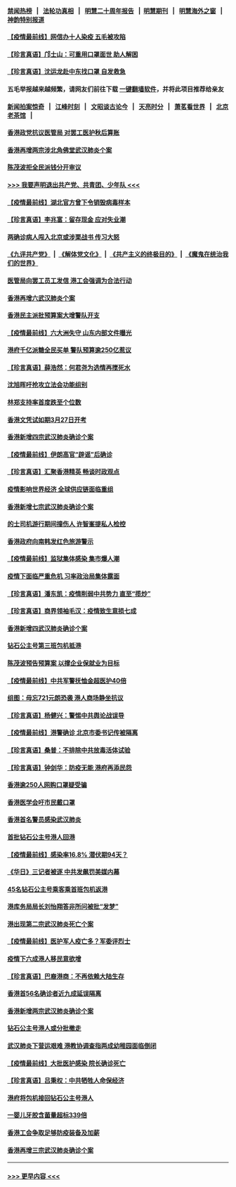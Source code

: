 #### [禁闻热榜](热点新闻.md?=0)  &nbsp;&nbsp;|&nbsp;&nbsp; [法轮功真相](https://github.com/gfw-breaker/truth/blob/master/README.md?=0) &nbsp;&nbsp;|&nbsp;&nbsp; [明慧二十周年报告](https://github.com/gfw-breaker/mh-reports/blob/master/README.md?=0) &nbsp;&nbsp;|&nbsp;&nbsp;[明慧期刊](https://github.com/gfw-breaker/mh-qikan) &nbsp;&nbsp;|&nbsp;&nbsp; [明慧海外之窗](https://github.com/gfw-breaker/mh-news/blob/master/README.md?=0) &nbsp;&nbsp;|&nbsp;&nbsp; [神韵特别报道](https://github.com/gfw-breaker/mh-news/blob/master/shenyun.md?=0)
#### [【疫情最前线】网信办十人染疫 五毛被攻陷](../pages/nsc415/n11903757.md?t=03010202) 
#### [【珍言真语】邝士山：可重用口罩面世 助人解困](../pages/nsc415/n11903875.md?t=03010202) 
#### [【珍言真语】沈运龙赴中东找口罩 自发救急](../pages/nsc415/n11903291.md?t=03010202) 
#### 五毛举报越来越频繁，请网友们前往下载 [一键翻墙软件](https://github.com/gfw-breaker/ssr-accounts)，并将此项目推荐给亲友
#### [新闻拍案惊奇](https://github.com/gfw-breaker/banned-news/blob/master/pages/link4.md) &nbsp;&nbsp;|&nbsp;&nbsp; [江峰时刻](https://github.com/gfw-breaker/banned-news/blob/master/pages/link4.md) &nbsp;&nbsp;|&nbsp;&nbsp; [文昭谈古论今](https://github.com/gfw-breaker/banned-news/blob/master/pages/link4.md) &nbsp;&nbsp;|&nbsp;&nbsp; [天亮时分](https://github.com/gfw-breaker/banned-news/blob/master/pages/link4.md) &nbsp;&nbsp;|&nbsp;&nbsp; [萧茗看世界](https://github.com/gfw-breaker/banned-news/blob/master/pages/link4.md) &nbsp;&nbsp;|&nbsp;&nbsp; [北京老茶馆](https://github.com/gfw-breaker/banned-news/blob/master/pages/link4.md) &nbsp;&nbsp;|&nbsp;&nbsp; 
#### [香港政党抗议医管局 对罢工医护秋后算账](../pages/nsc415/n11901746.md?t=03010202) 
#### [香港再增两宗涉北角佛堂武汉肺炎个案](../pages/nsc415/n11901737.md?t=03010202) 
#### [陈茂波拒全民派钱分开审议](../pages/nsc415/n11901672.md?t=03010202) 
#### [>>> 我要声明退出共产党、共青团、少年队 <<<](https://github.com/begood0513/goodnews/blob/master/quit/letter.md) 
#### [【疫情最前线】湖北官方曾下令销毁病毒样本](../pages/nsc415/n11901518.md?t=03010202) 
#### [【珍言真语】李兆富：留存现金 应对失业潮](../pages/nsc415/n11901448.md?t=03010202) 
#### [两确诊病人闯入北京或涉栗战书 传习大怒](../pages/nsc415/n11901180.md?t=03010202) 
#### [《九评共产党》](https://github.com/begood0513/9ping.md/blob/master/README.md) &nbsp;|&nbsp; [《解体党文化》](../../../../jtdwh.md/blob/master/README.md)  &nbsp;|&nbsp; [《共产主义的终极目的》](../../../../gczydzjmd.md/blob/master/README.md) &nbsp;|&nbsp; [《魔鬼在统治我们的世界》](../../../../mgztzwmdsj.md/blob/master/README.md) 
#### [医管局向罢工员工发信 港工会强调为合法行动](../pages/nsc415/n11898870.md?t=03010202) 
#### [香港再增六武汉肺炎个案](../pages/nsc415/n11898843.md?t=03010202) 
#### [香港民主派批预算案大增警队开支](../pages/nsc415/n11898813.md?t=03010202) 
#### [【疫情最前线】六大洲失守 山东内部文件曝光](../pages/nsc415/n11898455.md?t=03010202) 
#### [港府千亿派糖全民买单 警队预算逾250亿惹议](../pages/nsc415/n11898608.md?t=03010202) 
#### [【珍言真语】薛浩然：何君尧为选情再搅死水](../pages/nsc415/n11898269.md?t=03010202) 
#### [沈旭晖吁抢攻立法会功能组别](../pages/nsc415/n11896084.md?t=03010202) 
#### [林郑支持率首度跌至个位数](../pages/nsc415/n11896058.md?t=03010202) 
#### [香港文凭试如期3月27日开考](../pages/nsc415/n11896055.md?t=03010202) 
#### [香港新增四宗武汉肺炎确诊个案](../pages/nsc415/n11896040.md?t=03010202) 
#### [【疫情最前线】伊朗高官“辟谣”后确诊](../pages/nsc415/n11895902.md?t=03010202) 
#### [【珍言真语】汇聚香港精英 畅谈时政观点](../pages/nsc415/n11895733.md?t=03010202) 
#### [疫情影响世界经济 全球供应链面临重组](../pages/nsc415/n11895634.md?t=03010202) 
#### [香港新增七宗武汉肺炎确诊个案](../pages/nsc415/n11893498.md?t=03010202) 
#### [的士司机游行期间撞伤人 许智峯提私人检控](../pages/nsc415/n11893483.md?t=03010202) 
#### [香港政府向南韩发红色旅游警示](../pages/nsc415/n11893398.md?t=03010202) 
#### [【疫情最前线】监狱集体感染 集市爆人潮](../pages/nsc415/n11893181.md?t=03010202) 
#### [疫情下面临严重危机  习率政治局集体露面](../pages/nsc415/n11893305.md?t=03010202) 
#### [【珍言真语】潘东凯：疫情削弱中共势力 直至“揽炒”](../pages/nsc415/n11892866.md?t=03010202) 
#### [【珍言真语】商界领袖毛汉：疫情致生意损七成](../pages/nsc415/n11890348.md?t=03010202) 
#### [香港新增四武汉肺炎确诊个案](../pages/nsc415/n11890610.md?t=03010202) 
#### [钻石公主号第三班包机抵港](../pages/nsc415/n11890645.md?t=03010202) 
#### [陈茂波预告预算案 以撑企业保就业为目标](../pages/nsc415/n11890574.md?t=03010202) 
#### [【疫情最前线】中共军警抚恤金超医护40倍](../pages/nsc415/n11890458.md?t=03010202) 
#### [组图：毋忘721元朗恐袭 港人商场静坐抗议](../pages/nsc415/n11876882.md?t=03010202) 
#### [【珍言真语】杨健兴：警惕中共舆论战误导](../pages/nsc415/n11888131.md?t=03010202) 
#### [【疫情最前线】港警确诊 北京市委书记传被隔离](../pages/nsc415/n11886872.md?t=03010202) 
#### [【珍言真语】桑普：不排除中共放毒活体试验](../pages/nsc415/n11886832.md?t=03010202) 
#### [【珍言真语】钟剑华：防疫无能 港府再添民怨](../pages/nsc415/n11884504.md?t=03010202) 
#### [香港逾250人网购口罩疑受骗](../pages/nsc415/n11884388.md?t=03010202) 
#### [香港医学会吁市民戴口罩](../pages/nsc415/n11884367.md?t=03010202) 
#### [香港首名警员感染武汉肺炎](../pages/nsc415/n11884357.md?t=03010202) 
#### [首批钻石公主号港人回港](../pages/nsc415/n11884333.md?t=03010202) 
#### [【疫情最前线】感染率16.8% 潜伏期94天？](../pages/nsc415/n11884256.md?t=03010202) 
#### [《华日》三记者被逐 中共发飙罚美媒内幕](../pages/nsc415/n11884184.md?t=03010202) 
#### [45名钻石公主号乘客乘首班包机返港](../pages/nsc415/n11881770.md?t=03010202) 
#### [港库务局局长刘怡翔答非所问被批“发梦”](../pages/nsc415/n11881752.md?t=03010202) 
#### [港出现第二宗武汉肺炎死亡个案](../pages/nsc415/n11881736.md?t=03010202) 
#### [【疫情最前线】医护军人疫亡多？军委评烈士](../pages/nsc415/n11881655.md?t=03010202) 
#### [疫情下六成港人移民意欲增](../pages/nsc415/n11881699.md?t=03010202) 
#### [【珍言真语】巴裔港商：不再依赖大陆生存](../pages/nsc415/n11881126.md?t=03010202) 
#### [香港首56名确诊者近九成延误隔离](../pages/nsc415/n11879079.md?t=03010202) 
#### [香港新增两宗武汉肺炎确诊个案](../pages/nsc415/n11879064.md?t=03010202) 
#### [钻石公主号港人或分批撤走](../pages/nsc415/n11879029.md?t=03010202) 
#### [武汉肺炎下营运艰难 港教协调查指两成幼稚园面临倒闭](../pages/nsc415/n11878989.md?t=03010202) 
#### [【疫情最前线】大批医护感染 院长确诊死亡](../pages/nsc415/n11878595.md?t=03010202) 
#### [【珍言真语】吕秉权：中共牺牲人命保经济](../pages/nsc415/n11878390.md?t=03010202) 
#### [港府将包机接回钻石公主号港人](../pages/nsc415/n11876352.md?t=03010202) 
#### [一婴儿牙胶含菌量超标339倍](../pages/nsc415/n11876336.md?t=03010202) 
#### [香港工会争取足够防疫装备及加薪](../pages/nsc415/n11876313.md?t=03010202) 
#### [香港再增三宗武汉肺炎确诊个案](../pages/nsc415/n11876297.md?t=03010202) 

----
#### [ >>> 更早内容 <<< ](../indexes/nsc415-earlier.md)

